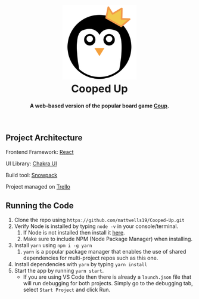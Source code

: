 <h1 align="center">
   <img src="./web/public/Logo.png" width="200" />
   <br>
   Cooped Up
</h1>
<h4 align="center">A web-based version of the popular board game <a href="http://indieboardsandcards.com/index.php/our-games/coup/">Coup</a>.</h4>
<br>

## Project Architecture

Frontend Framework: [React](https://reactjs.org/)

UI Library: [Chakra UI](https://github.com/chakra-ui/chakra-ui)

Build tool: [Snowpack](https://github.com/snowpackjs/snowpack)

Project managed on [Trello](https://trello.com/b/wQ1blugM/cooped-up)

## Running the Code

1. Clone the repo using `https://github.com/mattwells19/Cooped-Up.git`
2. Verify Node is installed by typing `node -v` in your console/terminal.
   1. If Node is not installed then install it [here](https://nodejs.org/en/download/).
   2. Make sure to include NPM (Node Package Manager) when installing.
3. Install `yarn` using `npm i -g yarn`
   1. `yarn` is a popular package manager that enables the use of shared dependencies for multi-project repos such as this one.
4. Install dependencies with `yarn` by typing `yarn install`
5. Start the app by running `yarn start`.
   - If you are using VS Code then there is already a `launch.json` file that will run debugging for both projects. Simply go to the debugging tab, select `Start Project` and click Run.

